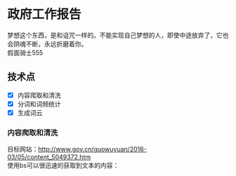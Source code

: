 # 政府工作报告
梦想这个东西，是和诅咒一样的。不能实现自己梦想的人，即使中途放弃了，它也会阴魂不断，永远折磨着你。<br>
假面骑士555
## 技术点
- [x] 内容爬取和清洗
- [x] 分词和词频统计
- [x] 生成词云

### 内容爬取和清洗
目标网站：http://www.gov.cn/guowuyuan/2016-03/05/content_5049372.htm<br>
使用bs可以很迅速的获取到文本的内容：
```python

```
